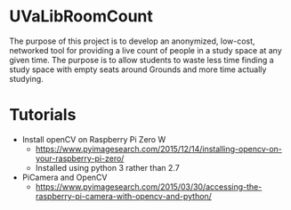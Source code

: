 # UVaLibRoomCount
The purpose of this project is to develop an anonymized, low-cost, networked tool for providing a live count of people in a study space at any given time. The purpose is to allow students to waste less time finding a study space with empty seats around Grounds and more time actually studying. 


# Tutorials

- Install openCV on Raspberry Pi Zero W
  - https://www.pyimagesearch.com/2015/12/14/installing-opencv-on-your-raspberry-pi-zero/
  - Installed using python 3 rather than 2.7
- PiCamera and OpenCV
  - https://www.pyimagesearch.com/2015/03/30/accessing-the-raspberry-pi-camera-with-opencv-and-python/

